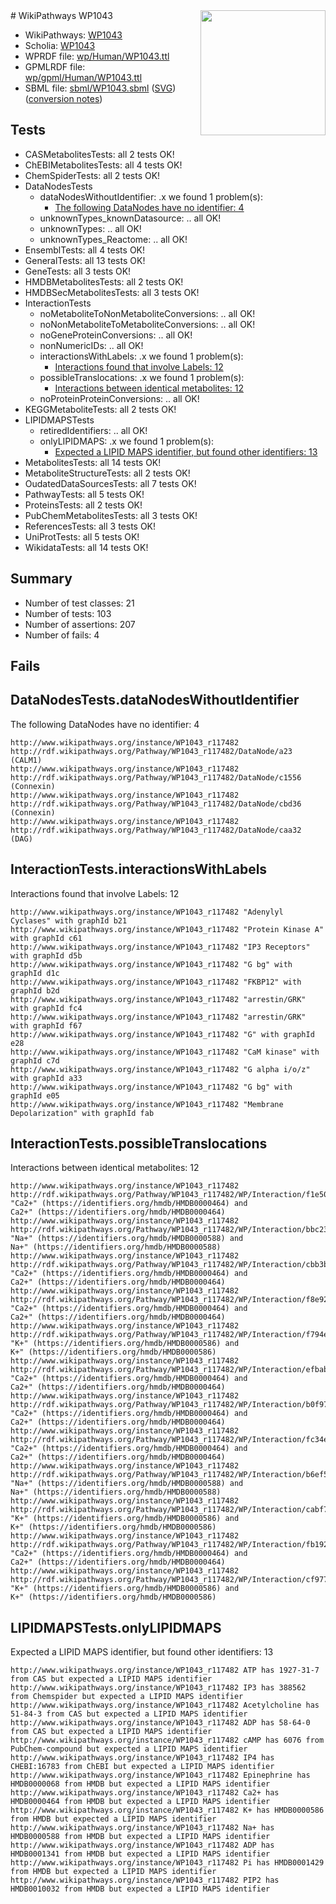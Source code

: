 <img style="float: right; width: 200px" src="../logo.png" />
# WikiPathways WP1043

* WikiPathways: [WP1043](https://identifiers.org/wikipathways:WP1043)
* Scholia: [WP1043](https://scholia.toolforge.org/wikipathways/WP1043)
* WPRDF file: [wp/Human/WP1043.ttl](../wp/Human/WP1043.ttl)
* GPMLRDF file: [wp/gpml/Human/WP1043.ttl](../wp/gpml/Human/WP1043.ttl)
* SBML file: [sbml/WP1043.sbml](../sbml/WP1043.sbml) ([SVG](../sbml/WP1043.svg)) ([conversion notes](../sbml/WP1043.txt))

## Tests
* CASMetabolitesTests: all 2 tests OK!
* ChEBIMetabolitesTests: all 4 tests OK!
* ChemSpiderTests: all 2 tests OK!
* DataNodesTests
    * dataNodesWithoutIdentifier: .x we found 1 problem(s):
        * [The following DataNodes have no identifier: 4](#d2d32fa3)
    * unknownTypes_knownDatasource: .. all OK!
    * unknownTypes: .. all OK!
    * unknownTypes_Reactome: .. all OK!
* EnsemblTests: all 4 tests OK!
* GeneralTests: all 13 tests OK!
* GeneTests: all 3 tests OK!
* HMDBMetabolitesTests: all 2 tests OK!
* HMDBSecMetabolitesTests: all 3 tests OK!
* InteractionTests
    * noMetaboliteToNonMetaboliteConversions: .. all OK!
    * noNonMetaboliteToMetaboliteConversions: .. all OK!
    * noGeneProteinConversions: .. all OK!
    * nonNumericIDs: .. all OK!
    * interactionsWithLabels: .x we found 1 problem(s):
        * [Interactions found that involve Labels: 12](#fe97a8ba)
    * possibleTranslocations: .x we found 1 problem(s):
        * [Interactions between identical metabolites: 12](#dc76dfee)
    * noProteinProteinConversions: .. all OK!
* KEGGMetaboliteTests: all 2 tests OK!
* LIPIDMAPSTests
    * retiredIdentifiers: .. all OK!
    * onlyLIPIDMAPS: .x we found 1 problem(s):
        * [Expected a LIPID MAPS identifier, but found other identifiers: 13](#d0bfb67b)
* MetabolitesTests: all 14 tests OK!
* MetaboliteStructureTests: all 2 tests OK!
* OudatedDataSourcesTests: all 7 tests OK!
* PathwayTests: all 5 tests OK!
* ProteinsTests: all 2 tests OK!
* PubChemMetabolitesTests: all 3 tests OK!
* ReferencesTests: all 3 tests OK!
* UniProtTests: all 5 tests OK!
* WikidataTests: all 14 tests OK!


## Summary

* Number of test classes: 21
* Number of tests: 103
* Number of assertions: 207
* Number of fails: 4

## Fails

<a name="d2d32fa3" />

## DataNodesTests.dataNodesWithoutIdentifier

The following DataNodes have no identifier: 4
```
http://www.wikipathways.org/instance/WP1043_r117482 http://rdf.wikipathways.org/Pathway/WP1043_r117482/DataNode/a23 (CALM1)
http://www.wikipathways.org/instance/WP1043_r117482 http://rdf.wikipathways.org/Pathway/WP1043_r117482/DataNode/c1556 (Connexin)
http://www.wikipathways.org/instance/WP1043_r117482 http://rdf.wikipathways.org/Pathway/WP1043_r117482/DataNode/cbd36 (Connexin)
http://www.wikipathways.org/instance/WP1043_r117482 http://rdf.wikipathways.org/Pathway/WP1043_r117482/DataNode/caa32 (DAG)
```

<a name="fe97a8ba" />

## InteractionTests.interactionsWithLabels

Interactions found that involve Labels: 12
```
http://www.wikipathways.org/instance/WP1043_r117482 "Adenylyl
Cyclases" with graphId b21
http://www.wikipathways.org/instance/WP1043_r117482 "Protein Kinase A" with graphId c61
http://www.wikipathways.org/instance/WP1043_r117482 "IP3 Receptors" with graphId d5b
http://www.wikipathways.org/instance/WP1043_r117482 "G bg" with graphId d1c
http://www.wikipathways.org/instance/WP1043_r117482 "FKBP12" with graphId b2d
http://www.wikipathways.org/instance/WP1043_r117482 "arrestin/GRK" with graphId fc4
http://www.wikipathways.org/instance/WP1043_r117482 "arrestin/GRK" with graphId f67
http://www.wikipathways.org/instance/WP1043_r117482 "G" with graphId e28
http://www.wikipathways.org/instance/WP1043_r117482 "CaM kinase" with graphId c7d
http://www.wikipathways.org/instance/WP1043_r117482 "G alpha i/o/z" with graphId a33
http://www.wikipathways.org/instance/WP1043_r117482 "G bg" with graphId e05
http://www.wikipathways.org/instance/WP1043_r117482 "Membrane
Depolarization" with graphId fab
```

<a name="dc76dfee" />

## InteractionTests.possibleTranslocations

Interactions between identical metabolites: 12
```
http://www.wikipathways.org/instance/WP1043_r117482 http://rdf.wikipathways.org/Pathway/WP1043_r117482/WP/Interaction/f1e50 "Ca2+" (https://identifiers.org/hmdb/HMDB0000464) and 
Ca2+" (https://identifiers.org/hmdb/HMDB0000464)
http://www.wikipathways.org/instance/WP1043_r117482 http://rdf.wikipathways.org/Pathway/WP1043_r117482/WP/Interaction/bbc23 "Na+" (https://identifiers.org/hmdb/HMDB0000588) and 
Na+" (https://identifiers.org/hmdb/HMDB0000588)
http://www.wikipathways.org/instance/WP1043_r117482 http://rdf.wikipathways.org/Pathway/WP1043_r117482/WP/Interaction/cbb3b "Ca2+" (https://identifiers.org/hmdb/HMDB0000464) and 
Ca2+" (https://identifiers.org/hmdb/HMDB0000464)
http://www.wikipathways.org/instance/WP1043_r117482 http://rdf.wikipathways.org/Pathway/WP1043_r117482/WP/Interaction/f8e92 "Ca2+" (https://identifiers.org/hmdb/HMDB0000464) and 
Ca2+" (https://identifiers.org/hmdb/HMDB0000464)
http://www.wikipathways.org/instance/WP1043_r117482 http://rdf.wikipathways.org/Pathway/WP1043_r117482/WP/Interaction/f794e "K+" (https://identifiers.org/hmdb/HMDB0000586) and 
K+" (https://identifiers.org/hmdb/HMDB0000586)
http://www.wikipathways.org/instance/WP1043_r117482 http://rdf.wikipathways.org/Pathway/WP1043_r117482/WP/Interaction/efbab "Ca2+" (https://identifiers.org/hmdb/HMDB0000464) and 
Ca2+" (https://identifiers.org/hmdb/HMDB0000464)
http://www.wikipathways.org/instance/WP1043_r117482 http://rdf.wikipathways.org/Pathway/WP1043_r117482/WP/Interaction/b0f97 "Ca2+" (https://identifiers.org/hmdb/HMDB0000464) and 
Ca2+" (https://identifiers.org/hmdb/HMDB0000464)
http://www.wikipathways.org/instance/WP1043_r117482 http://rdf.wikipathways.org/Pathway/WP1043_r117482/WP/Interaction/fc34e "Ca2+" (https://identifiers.org/hmdb/HMDB0000464) and 
Ca2+" (https://identifiers.org/hmdb/HMDB0000464)
http://www.wikipathways.org/instance/WP1043_r117482 http://rdf.wikipathways.org/Pathway/WP1043_r117482/WP/Interaction/b6ef5 "Na+" (https://identifiers.org/hmdb/HMDB0000588) and 
Na+" (https://identifiers.org/hmdb/HMDB0000588)
http://www.wikipathways.org/instance/WP1043_r117482 http://rdf.wikipathways.org/Pathway/WP1043_r117482/WP/Interaction/cabf7 "K+" (https://identifiers.org/hmdb/HMDB0000586) and 
K+" (https://identifiers.org/hmdb/HMDB0000586)
http://www.wikipathways.org/instance/WP1043_r117482 http://rdf.wikipathways.org/Pathway/WP1043_r117482/WP/Interaction/fb192 "Ca2+" (https://identifiers.org/hmdb/HMDB0000464) and 
Ca2+" (https://identifiers.org/hmdb/HMDB0000464)
http://www.wikipathways.org/instance/WP1043_r117482 http://rdf.wikipathways.org/Pathway/WP1043_r117482/WP/Interaction/cf977 "K+" (https://identifiers.org/hmdb/HMDB0000586) and 
K+" (https://identifiers.org/hmdb/HMDB0000586)
```

<a name="d0bfb67b" />

## LIPIDMAPSTests.onlyLIPIDMAPS

Expected a LIPID MAPS identifier, but found other identifiers: 13
```
http://www.wikipathways.org/instance/WP1043_r117482 ATP has 1927-31-7 from CAS but expected a LIPID MAPS identifier
http://www.wikipathways.org/instance/WP1043_r117482 IP3 has 388562 from Chemspider but expected a LIPID MAPS identifier
http://www.wikipathways.org/instance/WP1043_r117482 Acetylcholine has 51-84-3 from CAS but expected a LIPID MAPS identifier
http://www.wikipathways.org/instance/WP1043_r117482 ADP has 58-64-0 from CAS but expected a LIPID MAPS identifier
http://www.wikipathways.org/instance/WP1043_r117482 cAMP has 6076 from PubChem-compound but expected a LIPID MAPS identifier
http://www.wikipathways.org/instance/WP1043_r117482 IP4 has CHEBI:16783 from ChEBI but expected a LIPID MAPS identifier
http://www.wikipathways.org/instance/WP1043_r117482 Epinephrine has HMDB0000068 from HMDB but expected a LIPID MAPS identifier
http://www.wikipathways.org/instance/WP1043_r117482 Ca2+ has HMDB0000464 from HMDB but expected a LIPID MAPS identifier
http://www.wikipathways.org/instance/WP1043_r117482 K+ has HMDB0000586 from HMDB but expected a LIPID MAPS identifier
http://www.wikipathways.org/instance/WP1043_r117482 Na+ has HMDB0000588 from HMDB but expected a LIPID MAPS identifier
http://www.wikipathways.org/instance/WP1043_r117482 ADP has HMDB0001341 from HMDB but expected a LIPID MAPS identifier
http://www.wikipathways.org/instance/WP1043_r117482 Pi has HMDB0001429 from HMDB but expected a LIPID MAPS identifier
http://www.wikipathways.org/instance/WP1043_r117482 PIP2 has HMDB0010032 from HMDB but expected a LIPID MAPS identifier
```

